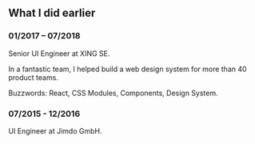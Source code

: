 ## What I did earlier

<article>

### 01/2017 – 07/2018

Senior UI Engineer at XING SE.

In a fantastic team, I helped build a web design system for more than 40 product teams.

Buzzwords: React, CSS Modules, Components, Design System.

</article>
<article>

### 07/2015 - 12/2016

UI Engineer at Jimdo GmbH.

</article>
